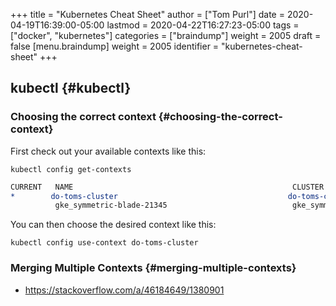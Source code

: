 +++
title = "Kubernetes Cheat Sheet"
author = ["Tom Purl"]
date = 2020-04-19T16:39:00-05:00
lastmod = 2020-04-22T16:27:23-05:00
tags = ["docker", "kubernetes"]
categories = ["braindump"]
weight = 2005
draft = false
[menu.braindump]
  weight = 2005
  identifier = "kubernetes-cheat-sheet"
+++

## kubectl {#kubectl}


### Choosing the correct context {#choosing-the-correct-context}

First check out your available contexts like this:

```shell
kubectl config get-contexts
```

```org
CURRENT   NAME                                                 CLUSTER                                              AUTHINFO                                             NAMESPACE
*        do-toms-cluster                                      do-toms-cluster                                      do-toms-cluster-admin
          gke_symmetric-blade-21345                            gke_symmetric-blade-21345                            gke_symmetric-blade-21345
```

You can then choose the desired context like this:

```shell
kubectl config use-context do-toms-cluster
```


### Merging Multiple Contexts {#merging-multiple-contexts}

-   <https://stackoverflow.com/a/46184649/1380901>
